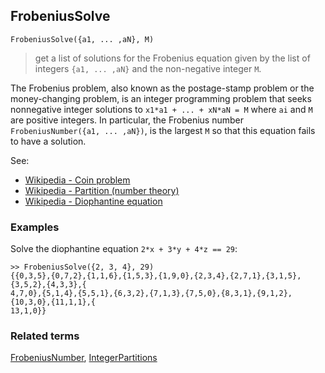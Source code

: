 ## FrobeniusSolve

```
FrobeniusSolve({a1, ... ,aN}, M)
```

> get a list of solutions for the Frobenius equation given by the list of integers `{a1, ... ,aN}` and the non-negative integer `M`.

The Frobenius problem, also known as the postage-stamp problem or the money-changing problem, is an integer programming problem that seeks nonnegative integer solutions to `x1*a1 + ... + xN*aN = M` where `ai` and `M` are positive integers.
In particular, the Frobenius number `FrobeniusNumber({a1, ... ,aN})`, is the largest `M` so that this equation fails to have a solution.

See: 
* [Wikipedia - Coin problem](https://en.wikipedia.org/wiki/Coin_problem)
* [Wikipedia - Partition (number theory)](https://en.wikipedia.org/wiki/Partition_(number_theory))
* [Wikipedia - Diophantine equation](https://en.wikipedia.org/wiki/Diophantine_equation)

### Examples

Solve the diophantine equation `2*x + 3*y + 4*z == 29`:

```
>> FrobeniusSolve({2, 3, 4}, 29)
{{0,3,5},{0,7,2},{1,1,6},{1,5,3},{1,9,0},{2,3,4},{2,7,1},{3,1,5},{3,5,2},{4,3,3},{
4,7,0},{5,1,4},{5,5,1},{6,3,2},{7,1,3},{7,5,0},{8,3,1},{9,1,2},{10,3,0},{11,1,1},{
13,1,0}}
```

### Related terms 
[FrobeniusNumber](FrobeniusNumber.md), [IntegerPartitions](IntegerPartitions.md) 